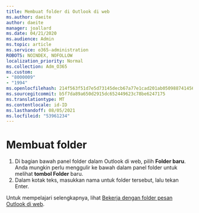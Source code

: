 ```yaml
---
title: Membuat folder di Outlook di web
ms.author: daeite
author: daeite
manager: joallard
ms.date: 04/21/2020
ms.audience: Admin
ms.topic: article
ms.service: o365-administration
ROBOTS: NOINDEX, NOFOLLOW
localization_priority: Normal
ms.collection: Adm_O365
ms.custom:
- "8000009"
- "1994"
ms.openlocfilehash: 214f563f51d7e5d73145decb67a77e1cad201ab05098874145691e42b94c65e3
ms.sourcegitcommit: b5f7da89a650d2915dc652449623c78be6247175
ms.translationtype: MT
ms.contentlocale: id-ID
ms.lasthandoff: 08/05/2021
ms.locfileid: "53961234"
---
```

# <a name="create-a-folder"></a>Membuat folder

1. Di bagian bawah panel folder dalam Outlook di web, pilih **Folder baru**. Anda mungkin perlu menggulir ke bawah dalam panel folder untuk melihat **tombol Folder** baru.
1. Dalam kotak teks, masukkan nama untuk folder tersebut, lalu tekan Enter.

Untuk mempelajari selengkapnya, lihat [Bekerja dengan folder pesan Outlook di web](https://support.office.com/article/ae0f10d6-54e7-4f29-acd3-78cdc3fdcb9f).